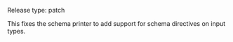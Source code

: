Release type: patch

This fixes the schema printer to add support for schema
directives on input types.

